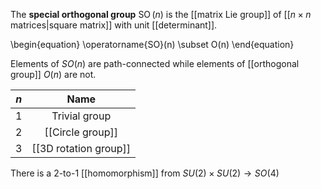 The **special orthogonal group** $\operatorname{SO}(n)$ is the [[matrix Lie group]] of [[$n \times n$ matrices|square matrix]] with unit [[determinant]]. 

\begin{equation}
\operatorname{SO}(n) \subset O(n) 
\end{equation}

Elements of $SO(n)$ are path-connected while elements of [[orthogonal group]] $O(n)$ are not. 

|$n$|Name|
|:--:|:----:|
|1|Trivial group|
|2|[[Circle group]]|
|3|[[3D rotation group]]|


There is a 2-to-1 [[homomorphism]] from $SU(2)\times SU(2) \to SO(4)$

